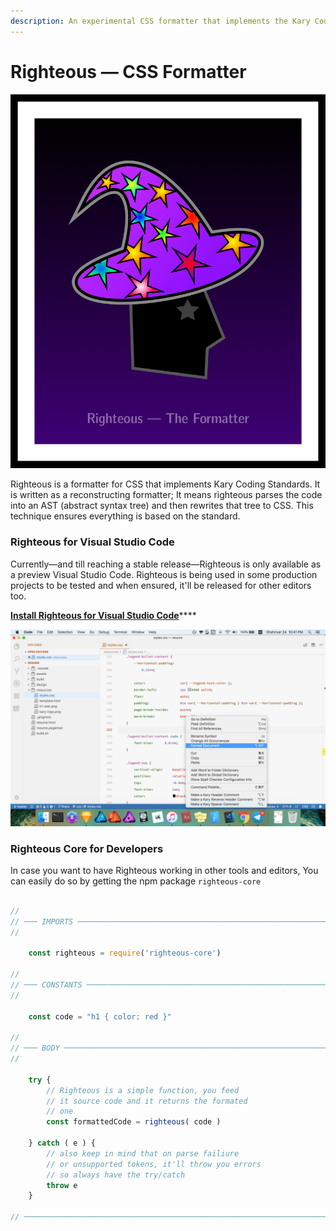 ```yaml
---
description: An experimental CSS formatter that implements the Kary Coding Standard
---
```


# Righteous — CSS Formatter

![Your humble witch](../.gitbook/assets/framed-head.png)

Righteous is a formatter for CSS that implements Kary Coding Standards. It is written as a reconstructing formatter; It means righteous parses the code into an AST \(abstract syntax tree\) and then rewrites that tree to CSS. This technique ensures everything is based on the standard.

### Righteous for Visual Studio Code

Currently—and till reaching a stable release—Righteous is only available as a preview Visual Studio Code. Righteous is being used in some production projects to be tested and when ensured, it'll be released for other editors too.

[**Install Righteous for Visual Studio Code**](https://marketplace.visualstudio.com/items?itemName=karyfoundation.righteous)\*\*\*\*

![Righteous overrides the default formatter and silently beautifies your code for you ](../.gitbook/assets/screen-shot-1397-06-24-at-10.41.14-pm.png)

### Righteous Core for Developers

In case you want to have Righteous working in other tools and editors, You can easily do so by getting the npm package `righteous-core`

```javascript

//
// ─── IMPORTS ────────────────────────────────────────────────────────────────────
//

    const righteous = require('righteous-core')
    
//
// ─── CONSTANTS ──────────────────────────────────────────────────────────────────
//

    const code = "h1 { color: red }"
    
//
// ─── BODY ───────────────────────────────────────────────────────────────────────
//

    try {
        // Righteous is a simple function, you feed
        // it source code and it returns the formated 
        // one
        const formattedCode = righteous( code )
        
    } catch ( e ) {
        // also keep in mind that on parse failiure
        // or unsupported tokens, it'll throw you errors
        // so always have the try/catch
        throw e
    }
    
// ────────────────────────────────────────────────────────────────────────────────

```


